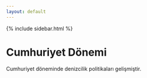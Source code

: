 ```yaml
---
layout: default
---
```


{% include sidebar.html %}

# Cumhuriyet Dönemi
Cumhuriyet döneminde denizcilik politikaları gelişmiştir.
